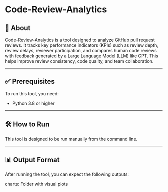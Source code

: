 # Code-Review-Analytics

## 📌 About

Code-Review-Analytics is a tool designed to analyze GitHub pull request reviews. It tracks key performance indicators (KPIs) such as review depth, review delays, reviewer participation, and compares human code reviews with feedback generated by a Large Language Model (LLM) like GPT. This helps improve review consistency, code quality, and team collaboration.

---

## ✅ Prerequisites

To run this tool, you need:

- Python 3.8 or higher

---

## 🛠️ How to Run

This tool is designed to be run manually from the command line.

---

## 📊 Output Format
After running the tool, you can expect the following outputs:

charts: Folder with visual plots

